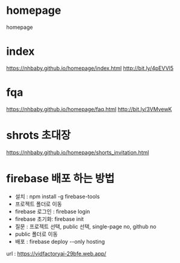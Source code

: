 # homepage
homepage


# index
https://nhbaby.github.io/homepage/index.html
http://bit.ly/4pEVVl5

# fqa
https://nhbaby.github.io/homepage/faq.html
http://bit.ly/3VMvewK

# shrots 초대장
https://nhbaby.github.io/homepage/shorts_invitation.html

# firebase 배포 하는 방법
- 설치 : npm install -g firebase-tools
- 프로젝트 폴더로 이동
- firebase 로그인 : firebase login
- firebase 초기화: firebase init
- 질문 : 프로젝트 선택, public 선택, single-page no, github no
- public 폴더로 이동
- 배포 : firebase deploy --only hosting

url : https://vidfactoryai-29bfe.web.app/